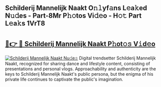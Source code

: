## Schilderij Mannelijk Naakt O𝚗𝚕yf𝚊ns L𝚎a𝚔ed N𝚞𝚍es - Part-8Mr P𝚑𝚘tos Vi𝚍𝚎o - H𝚘𝚝 Part L𝚎a𝚔s 1VrT8

# <h2><a href="http://kf8a7g.oniu.top/?m=Schilderij+Mannelijk+Naakt">🔗👉 🔴 Schilderij Mannelijk Naakt P𝚑ot𝚘𝚜 V𝚒d𝚎o</a></h2>

[![Schilderij Mannelijk Naakt Nu𝚍e𝚜](https://i.imgur.com/0qMVB7G.gif)](http://kf8a7g.oniu.top/?m=Schilderij+Mannelijk+Naakt)
Digital trendsetter Schilderij Mannelijk Naakt, recognized for sharing dance and lifestyle content, consisting of presentations and personal vlogs. Approachability and authenticity are the keys to Schilderij Mannelijk Naakt's public persona, but the enigma of his private life continues to captivate the public's imagination.  
